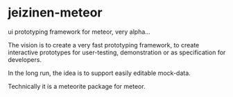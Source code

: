 jeizinen-meteor
===============

ui prototyping framework for meteor, very alpha...

The vision is to create a very fast prototyping framework, to create interactive prototypes for user-testing, demonstration or as specification for developers. 

In the long run, the idea is to support easily editable mock-data.

Technically it is a meteorite package for meteor.
